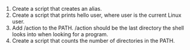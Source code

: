 1. Create a script that creates an alias.
2. Create a script that prints hello user, where user is the current Linux user.
3. Add /action to the PATH. /action should be the last directory the shell looks into when looking for a program.
4. Create a script that counts the number of directories in the PATH.
